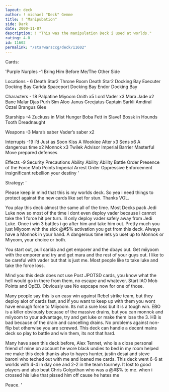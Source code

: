 ```yaml
---
layout: deck
author: ! michael "Deck" Gemme
title: ! "Manipubation"
side: Dark
date: 2000-11-07
description: ! "This was the manipulation Deck i used at worlds."
rating: 4.0
id: 11602
permalink: "/starwarsccg/deck/11602"
---
```

Cards: 

'Purple Nurples -1
Bring Him Before Me/The Other Side

Locations - 6
Death Star2 Throne Room
Death Star2 Docking Bay
Executer Docking Bay
Carida
Spaceport Docking Bay
Endor Docking Bay

Characters - 18
Palpatine
Miyoom Onith x5
Lord Vader x3
Mara Jade x2
Bane Malar
Djas Purh
Sim Aloo
Janus Greejatus
Captain Sarkli
Amdiral Ozzel
Brangus Glee

Starships -4
Zuckuss in Mist Hunger
Boba Fett in Slave1
Bossk in Hounds Tooth
Dreadnaught

Weapons -3
Mara’s saber
Vader’s saber x2

Interrupts -19
I’d Just as Soon Kiss A Wookiee
Alter x3
Sens x6
A dangerous time x2
Monnok x3
Twilek Advisor
Imperial Barrier
Masterful Move
prepared defenses

Effects -9
Security Precautions
Ability Ability Ability
Battle Order
Presence of the Force
Mob Points
Imperial Arrest Order
Oppressive Enforcement
insignificant rebellion
your destiny
'

Strategy: '

Please keep in mind that this is my worlds deck.  So yea i need things to protect against the new cards like set for stun.  Thanks VOL.

You play this deck almost the same all of the time.  Most Decks pack Jedi Luke now so most of the time i dont even deploy vader because i cannot take the 1 force hit per turn.
Ill only deploy vader safely away from Jedi Luke.  Once i win 3 battles i go after him and take him out.  Pretty much you just Miyoom with the sick @#$% activation you get from this deck.
Always have a Monnok in your hand.  A dangerous time lets yo uset up to Monnok or Miyoom, your choice or both.

You start out, pull carida and get emporer and the dbays out.
Get miiyoom with the emporer and try and get mara and the rest of your guys out.  I like to be
careful with vader but that is just me.  Most people like to take luke and take the force loss.

Mind you this deck does not use Post JPOTSD cards, you know what the hell would go in there from them, no escape and whatever.
Start IAO Mob Points and OpED.	Obviously use No espcape now for one of those.

Many people say this is an easy win against Rebel strike team, but they deploy alot of cards fast, and if you want to keep up with them you wont have enough force to Miiyoom.	Its not a sure loss but it is a tough win.
EBO is a killer obviously becuase of the massive drains, but you can monnok and miiyoom to your advantage, try and get luke or make them lose the 3.
HB is bad because of the drain and cancelling drains.  No problems against non-flip but otherwise you are screwed.
This deck can handle a decent mains deck so play to battle and win them, its not that hard.

Many have seen this deck before, Alex Tennet, who is a close personal friend of mine on account he wore black undies to bed in my room helped me make this deck
thanks also to hayes hunter, justin desai and steve baroni who teched out with me and loaned me cards.
This deck went 6-6 at worlds with 4-4 in day one and 2-2 in the team tourney.
It lost to good players and also beat Chris Golgothan who was a @#$% to me.  when i crossed his luke that pissed him off cause he hates me

Peace.	'

